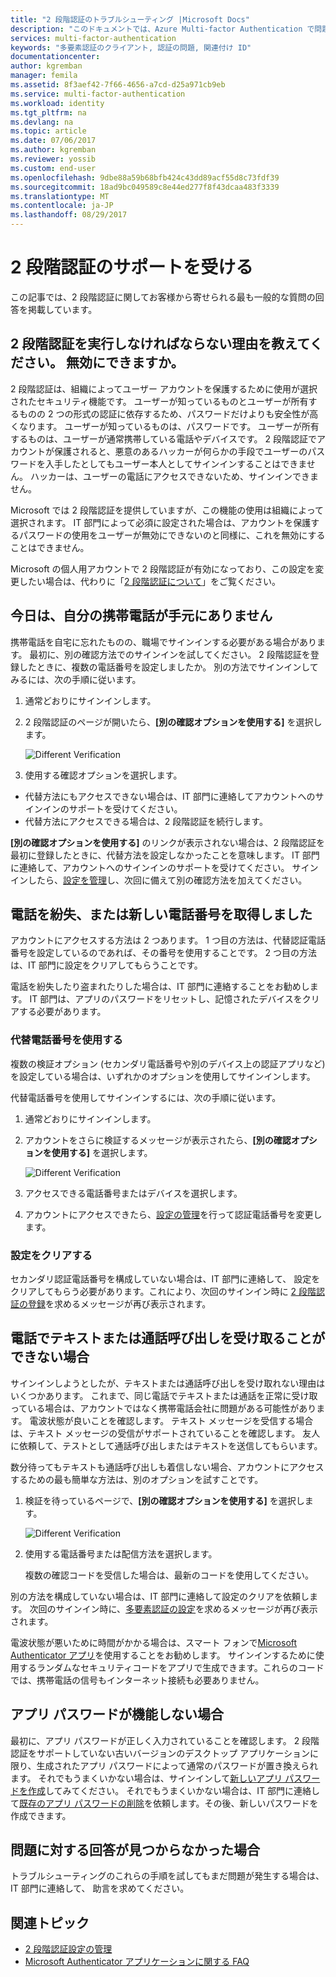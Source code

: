 ```yaml
---
title: "2 段階認証のトラブルシューティング |Microsoft Docs"
description: "このドキュメントでは、Azure Multi-factor Authentication で問題が発生した場合の処置に関する情報をユーザーに提供します。"
services: multi-factor-authentication
keywords: "多要素認証のクライアント, 認証の問題, 関連付け ID"
documentationcenter: 
author: kgremban
manager: femila
ms.assetid: 8f3aef42-7f66-4656-a7cd-d25a971cb9eb
ms.service: multi-factor-authentication
ms.workload: identity
ms.tgt_pltfrm: na
ms.devlang: na
ms.topic: article
ms.date: 07/06/2017
ms.author: kgremban
ms.reviewer: yossib
ms.custom: end-user
ms.openlocfilehash: 9dbe88a59b68bfb424c43dd89acf55d8c73fdf39
ms.sourcegitcommit: 18ad9bc049589c8e44ed277f8f43dcaa483f3339
ms.translationtype: MT
ms.contentlocale: ja-JP
ms.lasthandoff: 08/29/2017
---
```

# <a name="get-help-with-two-step-verification"></a>2 段階認証のサポートを受ける
この記事では、2 段階認証に関してお客様から寄せられる最も一般的な質問の回答を掲載しています。 

## <a name="why-do-i-have-to-perform-two-step-verification-can-i-turn-it-off"></a>2 段階認証を実行しなければならない理由を教えてください。 無効にできますか。

2 段階認証は、組織によってユーザー アカウントを保護するために使用が選択されたセキュリティ機能です。 ユーザーが知っているものとユーザーが所有するものの 2 つの形式の認証に依存するため、パスワードだけよりも安全性が高くなります。 ユーザーが知っているものは、パスワードです。 ユーザーが所有するものは、ユーザーが通常携帯している電話やデバイスです。 2 段階認証でアカウントが保護されると、悪意のあるハッカーが何らかの手段でユーザーのパスワードを入手したとしてもユーザー本人としてサインインすることはできません。 ハッカーは、ユーザーの電話にアクセスできないため、サインインできません。 

Microsoft では 2 段階認証を提供していますが、この機能の使用は組織によって選択されます。 IT 部門によって必須に設定された場合は、アカウントを保護するパスワードの使用をユーザーが無効にできないのと同様に、これを無効にすることはできません。 

Microsoft の個人用アカウントで 2 段階認証が有効になっており、この設定を変更したい場合は、代わりに「[2 段階認証について](https://support.microsoft.com/help/12408/microsoft-account-about-two-step-verification)」をご覧ください。 

## <a name="i-dont-have-my-phone-with-me-today"></a>今日は、自分の携帯電話が手元にありません

携帯電話を自宅に忘れたものの、職場でサインインする必要がある場合があります。 最初に、別の確認方法でのサインインを試してください。 2 段階認証を登録したときに、複数の電話番号を設定しましたか。 別の方法でサインインしてみるには、次の手順に従います。

1. 通常どおりにサインインします。
2. 2 段階認証のページが開いたら、**[別の確認オプションを使用する]** を選択します。

   ![Different Verification](./media/multi-factor-authentication-end-user-troubleshoot/diff_option.png)

3. 使用する確認オプションを選択します。 
  - 代替方法にもアクセスできない場合は、IT 部門に連絡してアカウントへのサインインのサポートを受けてください。
  - 代替方法にアクセスできる場合は、2 段階認証を続行します。

**[別の確認オプションを使用する]** のリンクが表示されない場合は、2 段階認証を最初に登録したときに、代替方法を設定しなかったことを意味します。 IT 部門に連絡して、アカウントへのサインインのサポートを受けてください。 サインインしたら、[設定を管理](multi-factor-authentication-end-user-manage-settings.md)し、次回に備えて別の確認方法を加えてください。 

## <a name="i-lost-my-phone-or-got-a-new-number"></a>電話を紛失、または新しい電話番号を取得しました
アカウントにアクセスする方法は 2 つあります。 1 つ目の方法は、代替認証電話番号を設定しているのであれば、その番号を使用することです。 2 つ目の方法は、IT 部門に設定をクリアしてもらうことです。

電話を紛失したり盗まれたりした場合は、IT 部門に連絡することをお勧めします。 IT 部門は、アプリのパスワードをリセットし、記憶されたデバイスをクリアする必要があります。 

### <a name="use-an-alternate-phone-number"></a>代替電話番号を使用する
複数の検証オプション (セカンダリ電話番号や別のデバイス上の認証アプリなど) を設定している場合は、いずれかのオプションを使用してサインインします。

代替電話番号を使用してサインインするには、次の手順に従います。

1. 通常どおりにサインインします。
2. アカウントをさらに検証するメッセージが表示されたら、**[別の確認オプションを使用する]** を選択します。
   
   ![Different Verification](./media/multi-factor-authentication-end-user-troubleshoot/diff_option.png)

3. アクセスできる電話番号またはデバイスを選択します。
4. アカウントにアクセスできたら、[設定の管理](multi-factor-authentication-end-user-manage-settings.md)を行って認証電話番号を変更します。

### <a name="clear-your-settings"></a>設定をクリアする
セカンダリ認証電話番号を構成していない場合は、IT 部門に連絡して、 設定をクリアしてもらう必要があります。これにより、次回のサインイン時に [2 段階認証の登録](multi-factor-authentication-end-user-first-time.md)を求めるメッセージが再び表示されます。

## <a name="i-am-not-receiving-a-text-or-call-on-my-phone"></a>電話でテキストまたは通話呼び出しを受け取ることができない場合
サインインしようとしたが、テキストまたは通話呼び出しを受け取れない理由はいくつかあります。 これまで、同じ電話でテキストまたは通話を正常に受け取っている場合は、アカウントではなく携帯電話会社に問題がある可能性があります。 電波状態が良いことを確認します。 テキスト メッセージを受信する場合は、テキスト メッセージの受信がサポートされていることを確認します。 友人に依頼して、テストとして通話呼び出しまたはテキストを送信してもらいます。 

数分待ってもテキストも通話呼び出しも着信しない場合、アカウントにアクセスするための最も簡単な方法は、別のオプションを試すことです。

1. 検証を待っているページで、**[別の確認オプションを使用する]** を選択します。
   
    ![Different Verification](./media/multi-factor-authentication-end-user-troubleshoot/diff_option.png)
2. 使用する電話番号または配信方法を選択します。
   
    複数の確認コードを受信した場合は、最新のコードを使用してください。

別の方法を構成していない場合は、IT 部門に連絡して設定のクリアを依頼します。 次回のサインイン時に、[多要素認証の設定](multi-factor-authentication-end-user-first-time.md)を求めるメッセージが再び表示されます。

電波状態が悪いために時間がかかる場合は、スマート フォンで[Microsoft Authenticator アプリ](microsoft-authenticator-app-how-to.md)を使用することをお勧めします。 サインインするために使用するランダムなセキュリティコードをアプリで生成できます。これらのコードでは、携帯電話の信号もインターネット接続も必要ありません。

## <a name="app-passwords-are-not-working"></a>アプリ パスワードが機能しない場合
最初に、アプリ パスワードが正しく入力されていることを確認します。 2 段階認証をサポートしていない古いバージョンのデスクトップ アプリケーションに限り、生成されたアプリ パスワードによって通常のパスワードが置き換えられます。 それでもうまくいかない場合は、サインインして[新しいアプリ パスワードを作成](multi-factor-authentication-end-user-app-passwords.md)してみてください。  それでもうまくいかない場合は、IT 部門に連絡して[既存のアプリ パスワードの削除](../multi-factor-authentication-manage-users-and-devices.md)を依頼します。その後、新しいパスワードを作成できます。

## <a name="i-didnt-find-an-answer-to-my-problem"></a>問題に対する回答が見つからなかった場合
トラブルシューティングのこれらの手順を試してもまだ問題が発生する場合は、IT 部門に連絡して、 助言を求めてください。

## <a name="related-topics"></a>関連トピック
* [2 段階認証設定の管理](multi-factor-authentication-end-user-manage-settings.md)  
* [Microsoft Authenticator アプリケーションに関する FAQ](microsoft-authenticator-app-faq.md)

